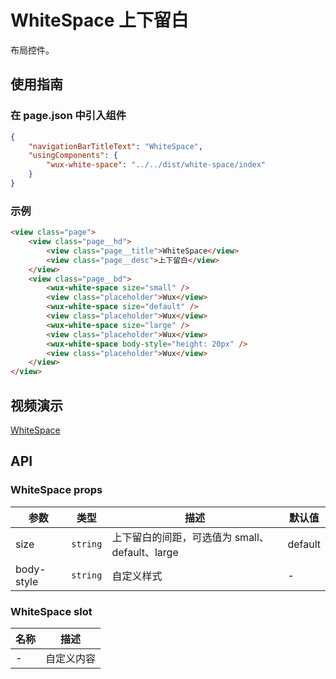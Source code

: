 # WhiteSpace 上下留白

布局控件。

## 使用指南

### 在 page.json 中引入组件

```json
{
    "navigationBarTitleText": "WhiteSpace",
    "usingComponents": {
        "wux-white-space": "../../dist/white-space/index"
    }
}
```

### 示例

```html
<view class="page">
    <view class="page__hd">
        <view class="page__title">WhiteSpace</view>
        <view class="page__desc">上下留白</view>
    </view>
    <view class="page__bd">
        <wux-white-space size="small" />
        <view class="placeholder">Wux</view>
        <wux-white-space size="default" />
        <view class="placeholder">Wux</view>
        <wux-white-space size="large" />
        <view class="placeholder">Wux</view>
        <wux-white-space body-style="height: 20px" />
        <view class="placeholder">Wux</view>
    </view>
</view>
```

## 视频演示

[WhiteSpace](./_media/white-space.mp4 ':include :type=iframe width=375px height=667px')

## API

### WhiteSpace props

| 参数 | 类型 | 描述 | 默认值 |
| --- | --- | --- | --- |
| size | <code>string</code> | 上下留白的间距，可选值为 small、default、large | default |
| body-style | <code>string</code> | 自定义样式 | - |

### WhiteSpace slot

| 名称 | 描述 |
| --- | --- |
| - | 自定义内容 |